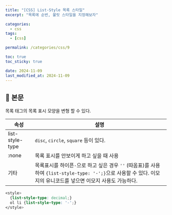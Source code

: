 ```yaml
---
title: "[CSS] List-Style 목록 스타일"
excerpt: "목록에 순번, 불릿 스타일을 지정해보자"

categories:
  - css
tags:
  - [css]

permalink: /categories/css/9

toc: true
toc_sticky: true

date: 2024-11-09
last_modified_at: 2024-11-09
---
```


## 🦥 본문

목록 태그의 목록 표시 모양을 변형 할 수 있다.

| 속성             | 설명                                                                                                                                                                                 |
|------------------|--------------------------------------------------------------------------------------------------------------------------------------------------------------------------------------|
| list-style-type  | `disc`, `circle`, `square` 등이 있다.                                                                                                                                               |
| :none            | 목록 표시를 안보이게 하고 싶을 때 사용                                                                                                                                                |
| 기타             | 목록표시를 하이픈`-`으로 하고 싶은 경우 `''` (따옴표)를 사용하여 `{list-style-type: '-';}`으로 사용할 수 있다. 이모지의 유니코드를 넣으면 이모지 사용도 가능하다. |


```css
<style>
  {list-style-type: decimal;}
  ol li {list-style-type: '-';}
</style>
```


